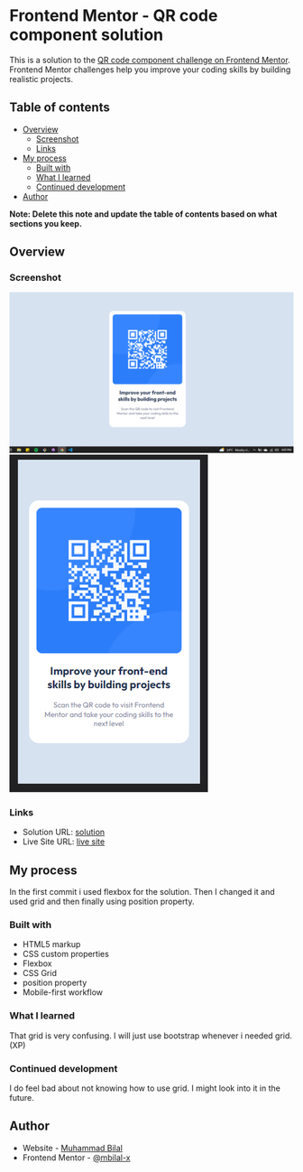 # Frontend Mentor - QR code component solution

This is a solution to the [QR code component challenge on Frontend Mentor](https://www.frontendmentor.io/challenges/qr-code-component-iux_sIO_H). Frontend Mentor challenges help you improve your coding skills by building realistic projects. 

## Table of contents

- [Overview](#overview)
  - [Screenshot](#screenshot)
  - [Links](#links)
- [My process](#my-process)
  - [Built with](#built-with)
  - [What I learned](#what-i-learned)
  - [Continued development](#continued-development)
- [Author](#author)


**Note: Delete this note and update the table of contents based on what sections you keep.**

## Overview

### Screenshot

![](./desktop-solution-screenshot.PNG)
![](./mobile-solution-screenshot.PNG)

### Links

- Solution URL: [solution](https://github.com/mbilal-x/frontendmentor__P2_qr-code-component-main)
- Live Site URL: [live site](https://mbilal-x.github.io/frontendmentor__P2_qr-code-component-main)

## My process
In the first commit i used flexbox for the solution. Then I changed it and used grid and then finally using position property.
### Built with

- HTML5 markup
- CSS custom properties
- Flexbox
- CSS Grid
- position property
- Mobile-first workflow

### What I learned

That grid is very confusing. I will just use bootstrap whenever i needed grid.(XP)

### Continued development

I do feel bad about not knowing how to use grid. I might look into it in the future.

## Author

- Website - [Muhammad Bilal](mohammadbilal.me)
- Frontend Mentor - [@mbilal-x](https://www.frontendmentor.io/profile/mbilal-x)
